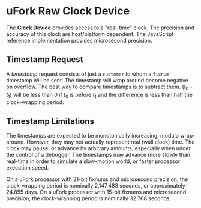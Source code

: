 # uFork Raw Clock Device

The **Clock Device** provides access to a "real-time" clock.
The precision and accuracy of this clock are host/platform dependent.
The JavaScript reference implementation provides microsecond precision.

## Timestamp Request

A _timestamp_ request consists of just a `customer`
to whom a `fixnum` timestamp will be sent.
The timestamp will wrap around become negative on overflow.
The best way to compare timestamps is to subtract them.
(_t_<sub>0</sub> - _t_<sub>1</sub>) will be less than 0
if _t_<sub>0</sub> is before _t_<sub>1</sub>
and the difference is less than half the clock-wrapping period.

## Timestamp Limitations

The timestamps are expected to be monotonically increasing,
modulo wrap-around.
However, they may not actually represent real (wall clock) time.
The clock may pause, or advance by arbitrary amounts,
especially when under the control of a debugger.
The timestamps may advance more slowly than real-time
in order to simulate a slow-motion world,
or faster processor execution speed.

On a uFork processor with 31-bit fixnums and microsecond precision,
the clock-wrapping period is nominally 2,147,483 seconds,
or approximately 24.855 days.
On a uFork processor with 15-bit fixnums and microsecond precision,
the clock-wrapping period is nominally 32.768 seconds.
